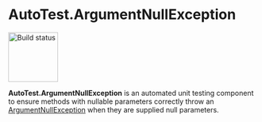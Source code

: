 ﻿AutoTest.ArgumentNullException
==============================
[<img src="https://ci.appveyor.com/api/projects/status/66r2m81rc51l9kyx?retina=true" alt="Build status" width="100" />](https://ci.appveyor.com/project/JSkimming/autotest-argumentnullexception "Build status")

**AutoTest.ArgumentNullException** is an automated unit testing component to ensure methods with nullable parameters correctly throw an [ArgumentNullException](http://msdn.microsoft.com/en-us/library/system.argumentnullexception.aspx) when they are supplied null parameters.
